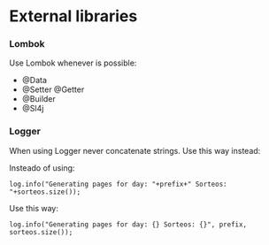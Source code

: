 # External libraries

### Lombok

Use Lombok whenever is possible:

- @Data
- @Setter @Getter
- @Builder
- @Sl4j

### Logger

When using Logger never concatenate strings. Use this way instead:

Insteado of using:

    log.info("Generating pages for day: "+prefix+" Sorteos: "+sorteos.size());
    

Use this way:

    log.info("Generating pages for day: {} Sorteos: {}", prefix, sorteos.size());